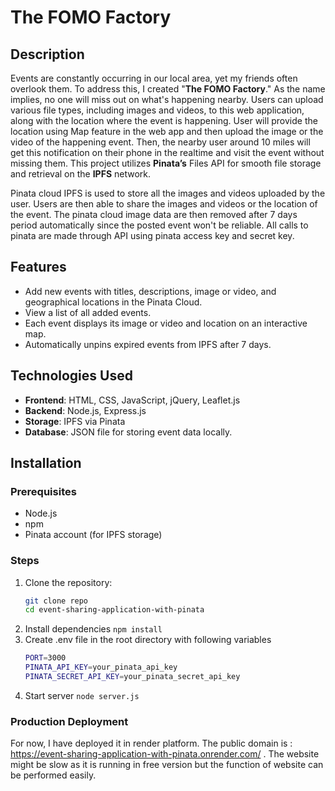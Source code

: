 # The FOMO Factory

## Description
Events are constantly occurring in our local area, yet my friends often overlook them. To address this, I created "**The FOMO Factory**." As the name implies, no one will miss out on what's happening nearby. Users can upload various file types, including images and videos, to this web application, along with the location where the event is happening. User will provide the location using Map feature in the web app and then upload the image or the video of the happening event. Then, the nearby user around 10 miles will get this notification on their phone in the realtime and visit the event without missing them. This project utilizes **Pinata’s** Files API for smooth file storage and retrieval on the **IPFS** network.

Pinata cloud IPFS is used to store all the images and videos uploaded by the user. Users are then able to share the images and videos or the location of the event. The pinata cloud image data are then removed after 7 days period automatically since the posted event won't be reliable. All calls to pinata are made through API using pinata access key and secret key.

## Features
- Add new events with titles, descriptions, image or video, and geographical locations in the Pinata Cloud.
- View a list of all added events.
- Each event displays its image or video and location on an interactive map.
- Automatically unpins expired events from IPFS after 7 days.

## Technologies Used
- **Frontend**: HTML, CSS, JavaScript, jQuery, Leaflet.js
- **Backend**: Node.js, Express.js
- **Storage**: IPFS via Pinata
- **Database**: JSON file for storing event data locally.

## Installation

### Prerequisites
- Node.js
- npm
- Pinata account (for IPFS storage)

### Steps
1. Clone the repository:
   ```bash
   git clone repo
   cd event-sharing-application-with-pinata
2. Install dependencies
    ```npm install```
3. Create .env file in the root directory with following variables
    ```bash
    PORT=3000
    PINATA_API_KEY=your_pinata_api_key
    PINATA_SECRET_API_KEY=your_pinata_secret_api_key
4. Start server 
    ```node server.js```
    

### Production Deployment
For now, I have deployed it in render platform. The public domain is : https://event-sharing-application-with-pinata.onrender.com/ . The website might be slow as it is running in free version but the function of website can be performed easily.